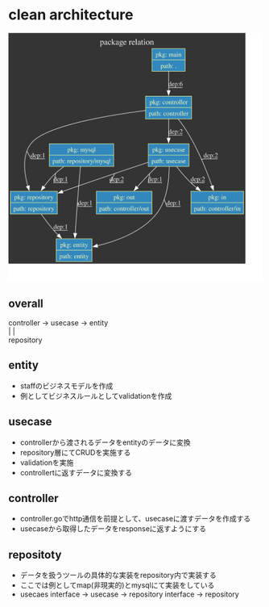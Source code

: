 # clean architecture

![画像の説明](architecture_overview.svg)

## overall
controller -> usecase -> entity  
    |          |  
     repository

## entity
- staffのビジネスモデルを作成
- 例としてビジネスルールとしてvalidationを作成

## usecase
- controllerから渡されるデータをentityのデータに変換
- repository層にてCRUDを実施する
- validationを実施
- controllertに返すデータに変換する

## controller
- controller.goでhttp通信を前提として、usecaseに渡すデータを作成する
- usecaseから取得したデータをresponseに返すようにする

## repositoty
- データを扱うツールの具体的な実装をrepository内で実装する
- ここでは例としてmap(非現実的)とmysqlにて実装をしている
- usecaes interface -> usecase -> repository interface -> repository
